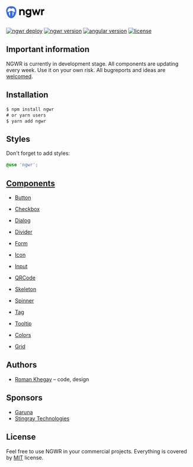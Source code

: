 # <img src="projects/showcase/src/assets/images/logo.svg" alt="ngwr logo" height="32px">

[![ngwr deploy](https://img.shields.io/github/actions/workflow/status/thekhegay/ngwr/deploy.yml)](https://github.com/thekhegay/ngwr/actions/workflows/deploy.yml)
[![ngwr version](https://img.shields.io/github/package-json/v/thekhegay/ngwr?filename=projects%2Flib%2Fpackage.json&color=%23f51c6a)](https://www.npmjs.com/package/ngwr)
[![angular version](https://img.shields.io/npm/dependency-version/ngwr/peer/@angular/core)](https://www.npmjs.com/package/ngwr)
[![license](https://img.shields.io/npm/l/ngwr)](https://github.com/thekhegay/ngwr/blob/main/LICENSE)

## Important information
NGWR is currently in development stage. All components are updating every week. Use it on your own risk. All bugreports and ideas are [welcomed](https://github.com/thekhegay/ngwr/issues/new).

## Installation

```shell
$ npm install ngwr
# or yarn users
$ yarn add ngwr
```

## Styles

Don't forget to add styles:
```scss
@use 'ngwr';
```

## [Components](https://ngwr.dev/docs/components)

- [Button](https://ngwr.dev/docs/components/button)
- [Checkbox](https://ngwr.dev/docs/components/checkbox)
- [Dialog](https://ngwr.dev/docs/components/dialog)
- [Divider](https://ngwr.dev/docs/components/divider)
- [Form](https://ngwr.dev/docs/components/form)
- [Icon](https://ngwr.dev/docs/components/icon)
- [Input](https://ngwr.dev/docs/components/input)
- [QRCode](https://ngwr.dev/docs/components/qrcode)
- [Skeleton](https://ngwr.dev/docs/components/skeleton)
- [Spinner](https://ngwr.dev/docs/components/spinner)
- [Tag](https://ngwr.dev/docs/components/tag)
- [Tooltip](https://ngwr.dev/docs/components/tooltip)

- [Colors](https://ngwr.dev/docs/core/colors)
- [Grid](https://ngwr.dev/docs/core/grid)

## Authors
- [Roman Khegay](https://github.com/thekhegay) – code, design

## Sponsors
- [Garuna](https://garuna.dev/)
- [Stingray Technologies](https://stingray-mobile.ru/)

## License
Feel free to use NGWR in your commercial projects. Everything is covered by [MIT](/LICENSE) license.

